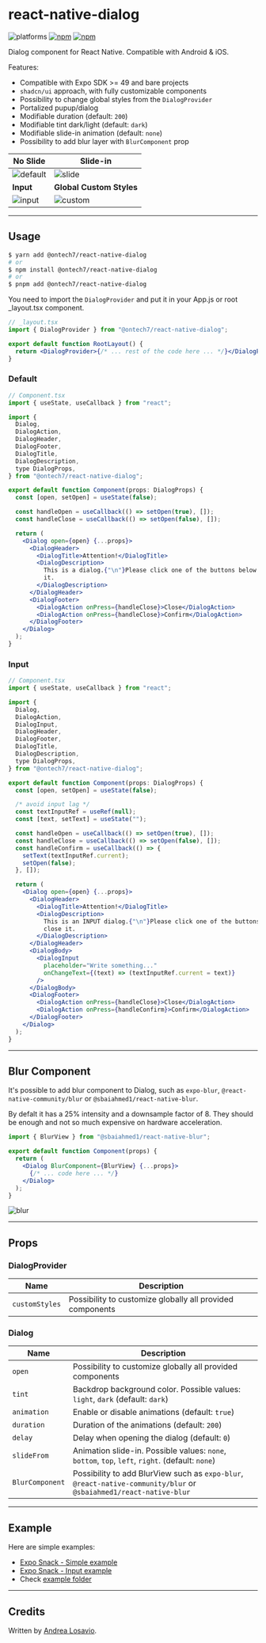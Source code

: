 # react-native-dialog

![platforms](https://img.shields.io/badge/platforms-Android%20%7C%20iOS-brightgreen.svg?style=flat-square&colorB=191A17)
[![npm](https://img.shields.io/npm/v/@ontech7/react-native-dialog.svg?style=flat-square)](https://www.npmjs.com/package/@ontech7/react-native-dialog)
[![npm](https://img.shields.io/npm/dm/@ontech/react-native-dialog.svg?style=flat-square&colorB=007ec6)](https://www.npmjs.com/package/@ontech7/react-native-dialog)

Dialog component for React Native. Compatible with Android & iOS.

Features:

- Compatible with Expo SDK >= 49 and bare projects
- `shadcn/ui` approach, with fully customizable components
- Possibility to change global styles from the `DialogProvider`
- Portalized pupup/dialog
- Modifiable duration (default: `200`)
- Modifiable tint dark/light (default: `dark`)
- Modifiable slide-in animation (default: `none`)
- Possibility to add blur layer with `BlurComponent` prop

| No Slide                                                                                    | Slide-in                                                                                   |
| ------------------------------------------------------------------------------------------- | ------------------------------------------------------------------------------------------ |
| ![default](https://github.com/user-attachments/assets/c9dec9c0-7bb1-4cae-9e3a-94fcc9f17116) | ![slide](https://github.com/user-attachments/assets/0f1f8ef3-9b9b-4bb7-a94f-80919d82354f)  |
| **Input**                                                                                   | **Global Custom Styles**                                                                   |
| ![input](https://github.com/user-attachments/assets/f16b4a23-bc10-4bfd-81e7-09cbdee20226)   | ![custom](https://github.com/user-attachments/assets/d282916b-3db6-4ea6-a2dc-6d1cf7078d2c) |

---

## Usage

```bash
$ yarn add @ontech7/react-native-dialog
# or
$ npm install @ontech7/react-native-dialog
# or
$ pnpm add @ontech7/react-native-dialog
```

You need to import the `DialogProvider` and put it in your App.js or root \_layout.tsx component.

```jsx
// _layout.tsx
import { DialogProvider } from "@ontech7/react-native-dialog";

export default function RootLayout() {
  return <DialogProvider>{/* ... rest of the code here ... */}</DialogProvider>;
}
```

### Default

```jsx
// Component.tsx
import { useState, useCallback } from "react";

import {
  Dialog,
  DialogAction,
  DialogHeader,
  DialogFooter,
  DialogTitle,
  DialogDescription,
  type DialogProps,
} from "@ontech7/react-native-dialog";

export default function Component(props: DialogProps) {
  const [open, setOpen] = useState(false);

  const handleOpen = useCallback(() => setOpen(true), []);
  const handleClose = useCallback(() => setOpen(false), []);

  return (
    <Dialog open={open} {...props}>
      <DialogHeader>
        <DialogTitle>Attention!</DialogTitle>
        <DialogDescription>
          This is a dialog.{"\n"}Please click one of the buttons below to close
          it.
        </DialogDescription>
      </DialogHeader>
      <DialogFooter>
        <DialogAction onPress={handleClose}>Close</DialogAction>
        <DialogAction onPress={handleClose}>Confirm</DialogAction>
      </DialogFooter>
    </Dialog>
  );
}
```

### Input

```jsx
// Component.tsx
import { useState, useCallback } from "react";

import {
  Dialog,
  DialogAction,
  DialogInput,
  DialogHeader,
  DialogFooter,
  DialogTitle,
  DialogDescription,
  type DialogProps,
} from "@ontech7/react-native-dialog";

export default function Component(props: DialogProps) {
  const [open, setOpen] = useState(false);

  /* avoid input lag */
  const textInputRef = useRef(null);
  const [text, setText] = useState("");

  const handleOpen = useCallback(() => setOpen(true), []);
  const handleClose = useCallback(() => setOpen(false), []);
  const handleConfirm = useCallback(() => {
    setText(textInputRef.current);
    setOpen(false);
  }, []);

  return (
    <Dialog open={open} {...props}>
      <DialogHeader>
        <DialogTitle>Attention!</DialogTitle>
        <DialogDescription>
          This is an INPUT dialog.{"\n"}Please click one of the buttons below to
          close it.
        </DialogDescription>
      </DialogHeader>
      <DialogBody>
        <DialogInput
          placeholder="Write something..."
          onChangeText={(text) => (textInputRef.current = text)}
        />
      </DialogBody>
      <DialogFooter>
        <DialogAction onPress={handleClose}>Close</DialogAction>
        <DialogAction onPress={handleConfirm}>Confirm</DialogAction>
      </DialogFooter>
    </Dialog>
  );
}
```

---

## Blur Component

It's possible to add blur component to Dialog, such as `expo-blur`, `@react-native-community/blur` or `@sbaiahmed1/react-native-blur`.

By defalt it has a 25% intensity and a downsample factor of 8. They should be enough and not so much expensive on hardware acceleration.

```jsx
import { BlurView } from "@sbaiahmed1/react-native-blur";

export default function Component(props) {
  return (
    <Dialog BlurComponent={BlurView} {...props}>
      {/* ... code here ... */}
    </Dialog>
  );
}
```

![blur](https://github.com/user-attachments/assets/e46fd559-66d2-4f90-9cb3-234058857c9f)

---

## Props

### DialogProvider

| Name           | Description                                               |
| -------------- | --------------------------------------------------------- |
| `customStyles` | Possibility to customize globally all provided components |

### Dialog

| Name            | Description                                                                                                        |
| --------------- | ------------------------------------------------------------------------------------------------------------------ |
| `open`          | Possibility to customize globally all provided components                                                          |
| `tint`          | Backdrop background color. Possible values: `light`, `dark` (default: `dark`)                                      |
| `animation`     | Enable or disable animations (default: `true`)                                                                     |
| `duration`      | Duration of the animations (default: `200`)                                                                        |
| `delay`         | Delay when opening the dialog (default: `0`)                                                                       |
| `slideFrom`     | Animation slide-in. Possible values: `none`, `bottom`, `top`, `left`, `right`. (default: `none`)                   |
| `BlurComponent` | Possibility to add BlurView such as `expo-blur`, `@react-native-community/blur` or `@sbaiahmed1/react-native-blur` |

---

## Example

Here are simple examples:

- [Expo Snack - Simple example](https://snack.expo.dev/@dontrok1/react-native-dialog-simple-example)
- [Expo Snack - Input example](https://snack.expo.dev/@dontrok1/react-native-dialog-input-example)
- Check [example folder](/example/)

---

## Credits

Written by [Andrea Losavio](https://linkedin.com/in/andrea-losavio).

